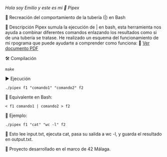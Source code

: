 *Hola soy Emilio y este es mi 🚀 Pipex*

🔗 Recreación del comportamiento de la tubería (|) en Bash

📝 Descripción
  Pipex sumula la ejecución de | en bash, esta herramienta nos ayuda a combinar diferentes comandos enlazando los resultados como si de una tubería se tratase.
  He realizado un esquema del funcionamiento de mi rpograma que puede ayudarte a comprender como funciona: 📄 [Ver documento PDF](./esquema_emilgarc_pipex.pdf)



🛠 Compilación

    make

▶️ Ejecución

    ./pipex f1 "comando1" "comando2" f2

🔹 Equivalente en Bash:

    < f1 comando1 | comando2 > f2

📌 Ejemplo:

    ./pipex f1 "cat" "wc -l" f2

📌 Esto lee input.txt, ejecuta cat, pasa su salida a wc -l, y guarda el resultado en output.txt.



🔧 Proyecto desarrollado en el marco de 42 Málaga.







